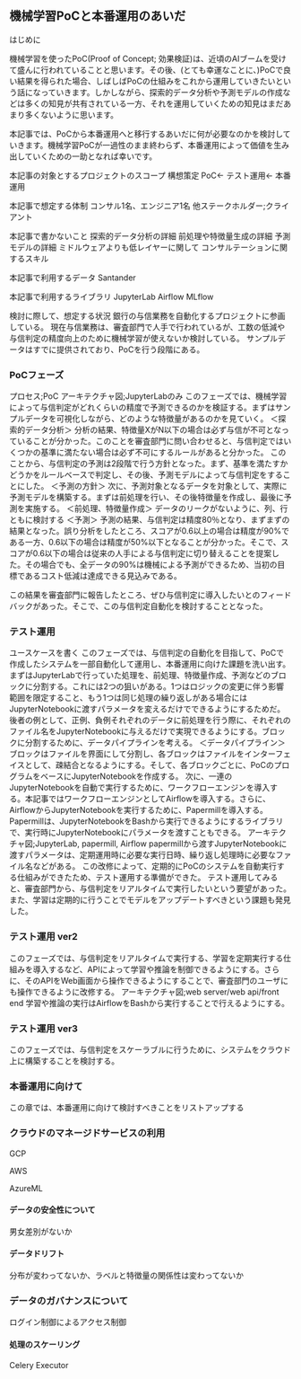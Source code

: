 ## 機械学習PoCと本番運用のあいだ

はじめに

機械学習を使ったPoC(Proof of Concept; 効果検証)は、近頃のAIブームを受けて盛んに行われていることと思います。その後、(とても幸運なことに、)PoCで良い結果を得られた場合、しばしばPoCの仕組みをこれから運用していきたいという話になっていきます。しかしながら、探索的データ分析や予測モデルの作成などは多くの知見が共有されている一方、それを運用していくための知見はまだあまり多くないように思います。

本記事では、PoCから本番運用へと移行するあいだに何が必要なのかを検討していきます。機械学習PoCが一過性のまま終わらず、本番運用によって価値を生み出していくための一助となれば幸いです。

本記事の対象とするプロジェクトのスコープ
構想策定
PoC←
テスト運用←
本番運用

本記事で想定する体制
コンサル1名、エンジニア1名
他ステークホルダー;クライアント

本記事で書かないこと
探索的データ分析の詳細
前処理や特徴量生成の詳細
予測モデルの詳細
ミドルウェアよりも低レイヤーに関して
コンサルテーションに関するスキル

本記事で利用するデータ
Santander

本記事で利用するライブラリ
JupyterLab
Airflow
MLflow

検討に際して、想定する状況
銀行の与信業務を自動化するプロジェクトに参画している。
現在与信業務は、審査部門で人手で行われているが、工数の低減や与信判定の精度向上のために機械学習が使えないか検討している。
サンプルデータはすでに提供されており、PoCを行う段階にある。

### PoCフェーズ
プロセス;PoC
アーキテクチャ図;JupyterLabのみ
このフェーズでは、機械学習によって与信判定がどれくらいの精度で予測できるのかを検証する。まずはサンプルデータを可視化しながら、どのような特徴量があるのかを見ていく。
＜探索的データ分析＞
分析の結果、特徴量XがN以下の場合は必ず与信が不可となっていることが分かった。このことを審査部門に問い合わせると、与信判定ではいくつかの基準に満たない場合は必ず不可にするルールがあると分かった。
このことから、与信判定の予測は2段階で行う方針となった。まず、基準を満たすかどうかをルールベースで判定し、その後、予測モデルによって与信判定をすることにした。
＜予測の方針＞
次に、予測対象となるデータを対象として、実際に予測モデルを構築する。まずは前処理を行い、その後特徴量を作成し、最後に予測を実施する。
＜前処理、特徴量作成＞
データのリークがないように、列、行ともに検討する
＜予測＞
予測の結果、与信判定は精度80％となり、まずまずの結果となった。誤り分析をしたところ、スコアが0.6以上の場合は精度が90%である一方、0.6以下の場合は精度が50%以下となることが分かった。そこで、スコアが0.6以下の場合は従来の人手による与信判定に切り替えることを提案した。その場合でも、全データの90%は機械による予測ができるため、当初の目標であるコスト低減は達成できる見込みである。

この結果を審査部門に報告したところ、ぜひ与信判定に導入したいとのフィードバックがあった。そこで、この与信判定自動化を検討することとなった。

### テスト運用

ユースケースを書く
このフェーズでは、与信判定の自動化を目指して、PoCで作成したシステムを一部自動化して運用し、本番運用に向けた課題を洗い出す。
まずはJupyterLabで行っていた処理を、前処理、特徴量作成、予測などのブロックに分割する。これには2つの狙いがある。1つはロジックの変更に伴う影響範囲を限定すること、もう1つは同じ処理の繰り返しがある場合にはJupyterNotebookに渡すパラメータを変えるだけでできるようにするためだ。後者の例として、正例、負例それぞれのデータに前処理を行う際に、それぞれのファイル名をJupyterNotebookに与えるだけで実現できるようにする。ブロックに分割するために、データパイプラインを考える。
＜データパイプライン＞
ブロックはファイルを界面にして分割し、各ブロックはファイルをインターフェイスとして、疎結合となるようにする。そして、各ブロックごとに、PoCのプログラムをベースにJupyterNotebookを作成する。
次に、一連のJupyterNotebookを自動で実行するために、ワークフローエンジンを導入する。本記事ではワークフローエンジンとしてAirflowを導入する。さらに、AirflowからJupyterNotebookを実行するために、Papermillを導入する。Papermillは、JupyterNotebookをBashから実行できるようにするライブラリで、実行時にJupyterNotebookにパラメータを渡すこともできる。
アーキテクチャ図;JupyterLab, papermill, Airflow
papermillから渡すJupyterNotebookに渡すパラメータは、定期運用時に必要な実行日時、繰り返し処理時に必要なファイル名などがある。
この改修によって、定期的にPoCのシステムを自動実行する仕組みができたため、テスト運用する準備ができた。
テスト運用してみると、審査部門から、与信判定をリアルタイムで実行したいという要望があった。また、学習は定期的に行うことでモデルをアップデートすべきという課題も発見した。

### テスト運用 ver2

このフェーズでは、与信判定をリアルタイムで実行する、学習を定期実行する仕組みを導入するなど、APIによって学習や推論を制御できるようにする。さらに、そのAPIをWeb画面から操作できるようにすることで、審査部門のユーザにも操作できるように改修する。
アーキテクチャ図;web server/web api/front end
学習や推論の実行はAirflowをBashから実行することで行えるようにする。

### テスト運用 ver3

このフェーズでは、与信判定をスケーラブルに行うために、システムをクラウド上に構築することを検討する。

### 本番運用に向けて

この章では、本番運用に向けて検討すべきことをリストアップする

### クラウドのマネージドサービスの利用

GCP

AWS

AzureML

#### データの安全性について

男女差別がないか

#### データドリフト

分布が変わってないか、ラベルと特徴量の関係性は変わってないか

### データのガバナンスについて

ログイン制御によるアクセス制御

#### 処理のスケーリング

Celery Executor



